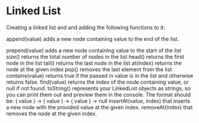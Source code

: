 # Linked List
Creating a linked list and and adding the following functions to it:

append(value) adds a new node containing value to the end of the list.

prepend(value) adds a new node containing value to the start of the list
size() returns the total number of nodes in the list
head() returns the first node in the list
tail() returns the last node in the list
at(index) returns the node at the given index
pop() removes the last element from the list
contains(value) returns true if the passed in value is in the list and otherwise returns false.
find(value) returns the index of the node containing value, or null if not found.
toString() represents your LinkedList objects as strings, so you can print them out and preview them in the console. The format should be: ( value ) -> ( value ) -> ( value ) -> null
insertAt(value, index) that inserts a new node with the provided value at the given index.
removeAt(index) that removes the node at the given index.
